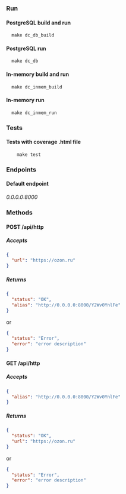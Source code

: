 ### Run
#### PostgreSQL build and run
```shell
  make dc_db_build
```

#### PostgreSQL run
```shell
  make dc_db
```

#### In-memory build and run
```shell
  make dc_inmem_build
```

#### In-memory run
```shell
  make dc_inmem_run
```

### Tests
#### Tests with coverage .html file
```shell
    make test
```

### Endpoints
#### Default endpoint

*0.0.0.0:8000*


### Methods
#### **POST** /api/http
##### Accepts
```json
{
  "url": "https://ozon.ru"
}
```
##### Returns
```json
{
  "status": "OK",
  "alias": "http://0.0.0.0:8000/Y2Wv0YnlFe"
}
```
or
```json
{
  "status": "Error",
  "error": "error description"
}
```


#### **GET** /api/http
##### Accepts
```json
{
  "alias": "http://0.0.0.0:8000/Y2Wv0YnlFe"
}
```
##### Returns
```json
{
  "status": "OK",
  "url": "https://ozon.ru"
}
```
or
```json
{
  "status": "Error",
  "error": "error description"
}
```